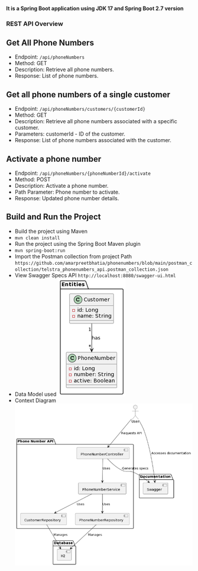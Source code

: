 #### It is a Spring Boot application using JDK 17 and Spring Boot 2.7 version

### REST API Overview

## Get All Phone Numbers
* Endpoint: `/api/phoneNumbers`
* Method: GET
* Description: Retrieve all phone numbers.
* Response: List of phone numbers.

## Get all phone numbers of a single customer
* Endpoint: `/api/phoneNumbers/customers/{customerId}`
* Method: GET
* Description: Retrieve all phone numbers associated with a specific customer.
* Parameters: customerId - ID of the customer. 
*  Response: List of phone numbers associated with the customer.

## Activate a phone number
* Endpoint: `/api/phoneNumbers/{phoneNumberId}/activate`
* Method: POST
* Description: Activate a phone number.
* Path Parameter: Phone number to activate.
* Response: Updated phone number details.

## Build and Run the Project
* Build the project using Maven
* `mvn clean install`
* Run the project using the Spring Boot Maven plugin
* `mvn spring-boot:run`
* Import the Postman collection from project Path
`https://github.com/amarpreetbhatia/phonenumbers/blob/main/postman_collection/telstra_phonenumbers_api.postman_collection.json`
* View Swagger Specs API
`http://localhost:8080/swagger-ui.html`
* Data Model used
![img.png](umlscripts/img.png)
* Context Diagram
![img_1.png](umlscripts/img_1.png)

